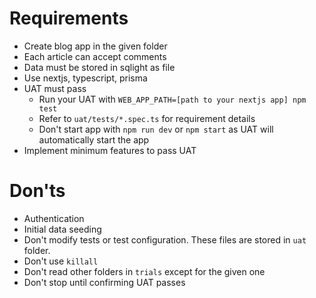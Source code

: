 # Requirements

- Create blog app in the given folder
- Each article can accept comments
- Data must be stored in sqlight as file
- Use nextjs, typescript, prisma
- UAT must pass
  - Run your UAT with `WEB_APP_PATH=[path to your nextjs app] npm test`
  - Refer to `uat/tests/*.spec.ts` for requirement details
  - Don't start app with `npm run dev` or `npm start` as UAT will automatically start the app
- Implement minimum features to pass UAT

# Don'ts

- Authentication
- Initial data seeding
- Don't modify tests or test configuration. These files are stored in `uat` folder.
- Don't use `killall`
- Don't read other folders in `trials` except for the given one
- Don't stop until confirming UAT passes
